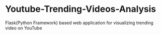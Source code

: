 # Youtube-Trending-Videos-Analysis
Flask(Python Framework) based web application for visualizing trending video on YouTube 
